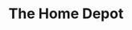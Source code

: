 ---
title: "The Home Depot"
url: /virginia-beach/the-home-depot-lynnhaven-parkway/
shop: Baumarkt
---